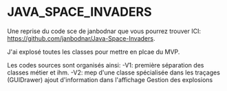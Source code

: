 # JAVA_SPACE_INVADERS
Une reprise du code sce de janbodnar que vous pourrez trouver ICI: https://github.com/janbodnar/Java-Space-Invaders.

J'ai explosé toutes les classes pour mettre en plcae du MVP.


Les codes sources sont organisés ainsi:
-V1: première séparation des classes métier et ihm.
-V2: mep d'une classe spécialisée dans les traçages (GUIDrawer)
     ajout d'information dans l'affichage
     Gestion des explosions
     
     
